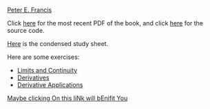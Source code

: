 [Peter E. Francis](https://PeterEFrancis.com)

Click [here](Calculus.pdf) for the most recent PDF of the book, and click [here](https://github.com/PeterEFrancis/calculus) for the source code.

[Here](condensed.pdf) is the condensed study sheet.

Here are some exercises:
- [Limits and Continuity](exercises/Limits%20and%20Continuity.pdf)
- [Derivatives](exercises/Derivatives.pdf)
- [Derivative Applications](exercises/Derivative%20Applications.pdf)


[Maybe clicking On this liNk will bEnifit You](https://drive.google.com/file/d/1XqBYn5BtpmJSzlKFJKeFJmHlo0MJ4PcY/view?usp=sharing)
